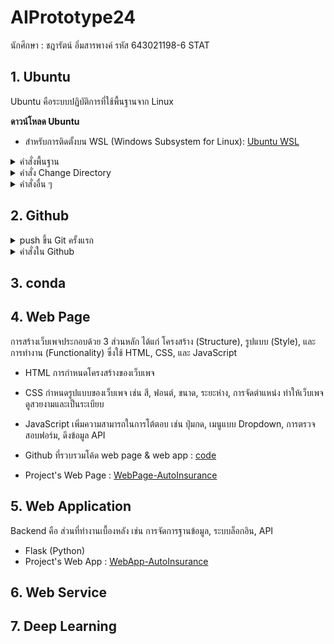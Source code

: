 # AIPrototype24
นักศึกษา : ชฎารัตน์ อิ่มสารพางค์ รหัส 643021198-6 STAT

## 1. **Ubuntu**
Ubuntu คือระบบปฏิบัติการที่ใช้พื้นฐานจาก Linux 

**ดาวน์โหลด Ubuntu**
- สำหรับการติดตั้งบน WSL (Windows Subsystem for Linux): [Ubuntu WSL](https://ubuntu.com/desktop/wsl)

<details>
<summary>คำสั่งพื้นฐาน</summary>

```bash
sudo apt update                   # อัปเดตแหล่งข้อมูลแพ็คเกจ
sudo apt upgrade                  # อัปเกรดแพ็คเกจทั้งหมด
sudo apt install <package_name>   # ติดตั้ง package
sudo apt-get install <application>   # ติดตั้งแอปพลิเคชัน
mkdir <directory_name>            # สร้าง folder
rm <file_name>                    # ลบไฟล์หรืออื่นๆ
pwd                                # เราอยู่ที่ไหนในคอมพิวเตอร์ของเรา
ls                                 # เรียกดูไฟล์และโฟลเดอร์ที่เราอยู่
ls -l                              # ดูรายละเอียดในไฟล์และโฟลเดอร์
ls -ltr                            # เรียกดูไฟล์ เรียงตามเวลา เก่ามาใหม่
ls -ltrh                           # เรียกดูไฟล์ เรียงตามเวลา เก่ามาใหม่ แบบเข้าใจง่าย
man ls                             # เรียกดูคู่มือคำสั่ง ls (กด q เพื่อออก)
```
</details>

<details>
<summary>คำสั่ง Change Directory</summary>
  
```bash
cd <name>                        #เข้าไฟล์
cd ..                            # ออกไฟล์
cd  หรือ cd ~                     # กลับไป home
cat ~/<file_name>                # เปิดไฟล์เฉยๆ
mv newfile.x ./test_lv3/test_lv4/.                 # ย้ายไฟล์
mv ./test_lv3/test_lv4/newfile.x ./test_lv3/test_lv4/newfile.z   # เปลี่ยนชื่อไฟล์
cp ./test_lv3/test_lv4/newfile.z .                 # คัดลอกไฟล์

#ตัวอย่าง
chadarat@chachacharat:~/test/test_lv2/test_lv3/test_lv4$ cd ../../test2_lv3  #ออกเเล้วเข้า
chadarat@chachacharat:~/test/test_lv2/test2_lv3$                             #เข้ามาละ
```
</details>

<details>
<summary>คำสั่งอื่น ๆ</summary>
```bash
vi abc.txt                    # เปิดไฟล์ด้วย vi
  Mode i                       # เข้าสู่โหมดแก้ไข
  Esc :wq                      # ออกจาก vi พร้อมบันทึก
  :q!                          # ออกจาก vi โดยไม่บันทึก
```
</details>

## 2. **Github**
<details>
<summary>push ขึ้น Git ครั้งแรก</summary>
  
  ```bash
git remote add origin <URL ของ repo>       # เพิ่ม remote repository 
git branch -M main                         # เปลี่ยนชื่อ branch เป็น main (GitHub ใช้ main แทน master)
git push -u origin main                    # Push โค้ดขึ้น GitHub 
git config --global user.name "Your Name"  # ตั้งค่าชื่อของผู้ใช้ Git
git config --global user.email "your-email@example.com"  # ตั้งค่าอีเมลของผู้ใช้ Git
```
</details>

<details>
<summary>คำสั่งใน Github</summary>

  ```bash
git init                             # เริ่มต้น Git repository ใหม่ในโฟลเดอร์ปัจจุบัน
git status                           # แสดงสถานะของไฟล์ใน repository 
git branch                           # ตรวจสอบ branch ปัจจุบัน
git add .                            # เพิ่มไฟล์ทั้งหมดเข้า 
git commit -m "เพิ่มคำอธิบาย commit"    # บันทึกการเปลี่ยนแปลงใน Git
git log                              # แสดงประวัติ commit ล่าสุด
git rm <filename>                    # ลบไฟล์และ commit การลบ
git mv <old-name> <new-name>         # เปลี่ยนชื่อไฟล์และ commit การเปลี่ยนแปลง
git push --force                     # บังคับ push ทับของเดิม (ใช้ระวัง)
```
</details>

## 3. **conda**

## 4. **Web Page**
การสร้างเว็บเพจประกอบด้วย 3 ส่วนหลัก ได้แก่ โครงสร้าง (Structure), รูปแบบ (Style), และการทำงาน (Functionality) ซึ่งใช้ HTML, CSS, และ JavaScript
- HTML
การกำหนดโครงสร้างของเว็บเพจ

- CSS
กำหนดรูปแบบของเว็บเพจ เช่น สี, ฟอนต์, ขนาด, ระยะห่าง, การจัดตำแหน่ง
ทำให้เว็บเพจดูสวยงามและเป็นระเบียบ

- JavaScript
เพิ่มความสามารถในการโต้ตอบ เช่น ปุ่มกด, เมนูแบบ Dropdown, การตรวจสอบฟอร์ม, ดึงข้อมูล API

- Github ที่รวบรวมโค้ด web page & web app : [code](https://github.com/BloodPS/WebPage-Auto-Insurance)
- Project's Web Page : [WebPage-AutoInsurance](https://bloodps.github.io/WebPage-Auto-Insurance/)

## 5. **Web Application**
Backend คือ ส่วนที่ทำงานเบื้องหลัง เช่น การจัดการฐานข้อมูล, ระบบล็อกอิน, API
- Flask (Python) 
- Project's Web App : [WebApp-AutoInsurance](https://bloodps.github.io/WebPage-Auto-Insurance/WebPage.html)

## 6. **Web Service**


## 7. **Deep Learning**

